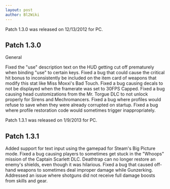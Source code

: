 ```yaml
---
layout: post
author: Bl2Wiki
---
```

Patch 1.3.0 was released on 12/13/2012 for PC.

## Patch 1.3.0

General

Fixed the "use" description text on the HUD getting cut off prematurely when binding "use" to certain keys.
Fixed a bug that could cause the critical hit bonus to inconsistently be included on the item card of weapons that modify this stat like Miss Moxxi's Bad Touch.
Fixed a bug causing decals to not be displayed when the framerate was set to 30FPS Capped.
Fixed a bug causing head customizations from the Mr. Torgue DLC to not unlock properly for Sirens and Mechromancers.
Fixed a bug where profiles would refuse to save when they were already corrupted on startup.
Fixed a bug where profile restoration code would sometimes trigger inappropriately. 

Patch 1.3.1 was released on 1/9/2013 for PC.

## Patch 1.3.1

Added support for text input using the gamepad for Steam's Big Picture mode.
Fixed a bug causing players to sometimes get stuck in the "Whoops" mission of the Captain Scarlett DLC.
Deathtrap can no longer restore an enemy's shields, even though it was hilarious.
Fixed a bug that caused off-hand weapons to sometimes deal improper damage while Gunzerking.
Addressed an issue where shotguns did not receive full damage boosts from skills and gear. 